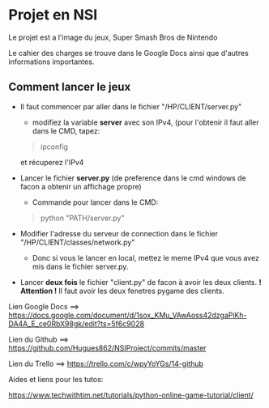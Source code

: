 # Projet en NSI

Le projet est a l'image du jeux, Super Smash Bros de Nintendo

Le cahier des charges se trouve dans le Google Docs ainsi que d'autres informations importantes.

## Comment lancer le jeux
- Il faut commencer par aller dans le fichier "/HP/CLIENT/server.py"
  - modifiez la variable **server** avec son IPv4, (pour l'obtenir il faut aller dans le CMD, tapez:
  > ipconfig
  
    et récuperez l'IPv4
- Lancer le fichier **server.py** (de preference dans le cmd windows de facon a obtenir un affichage propre)
  - Commande pour lancer dans le CMD:
  > python "PATH/server.py"
- Modifier l'adresse du serveur de connection dans le fichier "/HP/CLIENT/classes/network.py"
  - Donc si vous le lancer en local, mettez le meme IPv4 que vous avez mis dans le fichier server.py.
- Lancer **deux fois** le fichier "client.py" de facon à avoir les deux clients. 
  **! Attention !** Il faut avoir les deux fenetres pygame des clients.





Lien Google Docs ==>  https://docs.google.com/document/d/1sox_KMu_VAwAoss42dzgaPiKh-DA4A_E_ce0RbX98gk/edit?ts=5f6c9028

Lien du Github ==> https://github.com/Hugues862/NSIProject/commits/master

Lien du Trello ==> https://trello.com/c/wpyYoYGs/14-github



Aides et liens pour les tutos:

https://www.techwithtim.net/tutorials/python-online-game-tutorial/client/

